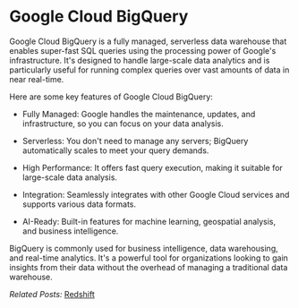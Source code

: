 # Google Cloud BigQuery

Google Cloud BigQuery is a fully managed, serverless data warehouse that enables super-fast SQL queries using the processing power of Google's infrastructure. It's designed to handle large-scale data analytics and is particularly useful for running complex queries over vast amounts of data in near real-time.

Here are some key features of Google Cloud BigQuery:

* Fully Managed: Google handles the maintenance, updates, and infrastructure, so you can focus on your data analysis.

* Serverless: You don't need to manage any servers; BigQuery automatically scales to meet your query demands.

* High Performance: It offers fast query execution, making it suitable for large-scale data analysis.

* Integration: Seamlessly integrates with other Google Cloud services and supports various data formats.

* AI-Ready: Built-in features for machine learning, geospatial analysis, and business intelligence.

BigQuery is commonly used for business intelligence, data warehousing, and real-time analytics. It's a powerful tool for organizations looking to gain insights from their data without the overhead of managing a traditional data warehouse.

<em>Related Posts:</em> [Redshift](https://donny-nguyen.github.io/2024/09/20/aws-redshift.html)